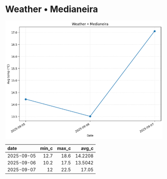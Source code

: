 # Weather • Medianeira

![chart](/reports/img/2025-09-05_weather.png)

| date       |   min_c |   max_c |   avg_c |
|:-----------|--------:|--------:|--------:|
| 2025-09-05 |    12.7 |    18.6 | 14.2208 |
| 2025-09-06 |    10.2 |    17.5 | 13.5042 |
| 2025-09-07 |    12   |    22.5 | 17.05   |
